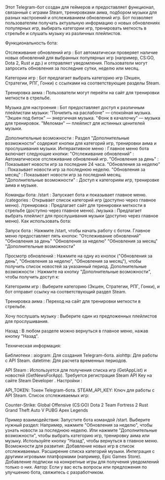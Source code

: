 Этот Telegram-бот создан для геймеров и предоставляет функционал, связанный с играми Steam, тренировками аима, подбором музыки для разных настроений и отслеживанием обновлений игр. Бот позволяет пользователям получать актуальную информацию о новых обновлениях популярных игр, выбирать категории игр, тренировать меткость в стрельбе и слушать музыку из различных плейлистов.

Функциональность бота:

Отслеживание обновлений игр :
Бот автоматически проверяет наличие новых обновлений для выбранных популярных игр (например, CS:GO, Dota 2, Rust и др.) и отправляет уведомления.
Пользователи могут запросить обновления за последние сутки, неделю или месяц.

Категории игр :
Бот предлагает выбрать категорию игр (Экшен, Стратегии, РПГ, Гонки) с ссылками на соответствующие разделы Steam.

Тренировка аима :
Пользователи могут перейти на сайт для тренировки меткости в стрельбе.

Музыка для настроения :
Бот предоставляет доступ к различным плейлистам музыки:
"Почилить на раслабоне" — спокойная музыка.
"Экшен под биток" — энергичная музыка.
"Фонк в качалочку" — музыка для тренировок.
"Меломан" — плейлист для истинных ценителей музыки.

Дополнительные возможности :
Раздел "Дополнительные возможности" содержит кнопки для категорий игр, тренировки аима и прослушивания музыки.
Интерактивное меню :
Главное меню бота включает следующие кнопки:
"Отслеживание обновлений" : Автоматическое отслеживание обновлений игр.
"Обновления за день" : Показывает новости игр за последние 24 часа.
"Обновления за неделю" : Показывает новости игр за последнюю неделю.
"Обновления за месяц" : Показывает новости игр за последний месяц.
"Дополнительные возможности" : Доступ к категориям игр, тренировке аима и музыке.

Команды бота:
/start : Запускает бота и показывает главное меню.
/categories : Открывает список категорий игр (доступно через главное меню).
/тренировка : Предлагает сайт для тренировки меткости в стрельбе (доступно через главное меню).
/музыка : Предлагает выбрать плейлист для прослушивания музыки (доступно через главное меню).
Как использовать бота:

Запуск бота :
Нажмите /start, чтобы начать работу с ботом.
Главное меню предоставляет пять кнопок:
"Отслеживание обновлений"
"Обновления за день"
"Обновления за неделю"
"Обновления за месяц"
"Дополнительные возможности"

Просмотр обновлений :
Нажмите на одну из кнопок ("Обновления за день", "Обновления за неделю", "Обновления за месяц"), чтобы получить список новостей за указанный период.
Дополнительные возможности :
Нажмите на кнопку "Дополнительные возможности", чтобы получить доступ к:

Категориям игр : Выберите категорию (Экшен, Стратегии, РПГ, Гонки), и бот отправит ссылку на соответствующий раздел Steam.

Тренировка аима : Переход на сайт для тренировки меткости в стрельбе.

Хочу послушать музыку : Выберите один из предложенных плейлистов для прослушивания.

Назад :
В любом разделе можно вернуться в главное меню, нажав кнопку "Назад".

Техническая информация:

Библиотеки :
aiogram: Для создания Telegram-бота.
aiohttp: Для работы с API Steam.
datetime: Для расчета временных периодов.

API Steam :
Используется для получения списка игр (GetAppList) и новостей (GetNewsForApp).
Требуется регистрация Steam API Key на сайте Steam Developer .
Настройки :

API_TOKEN: Токен Telegram-бота.
STEAM_API_KEY: Ключ для работы с API Steam.
Список отслеживаемых игр:

Counter-Strike: Global Offensive (CS:GO)
Dota 2
Team Fortress 2
Rust
Grand Theft Auto V
PUBG
Apex Legends

Пример взаимодействия:
Запустите бота командой /start.
Выберите нужный раздел:
Например, нажмите "Обновления за неделю", чтобы узнать новости за последнюю неделю.
Или нажмите "Дополнительные возможности", чтобы выбрать категорию игр, тренировку аима или музыку.
Используйте кнопку "Назад", чтобы вернуться в главное меню.
Возможности для развития:
Добавление новых игр в список отслеживаемых.
Расширение списка категорий музыки.
Интеграция с другими игровыми платформами (например, Epic Games Store).
Добавление подписки на конкретные игры для получения уведомлений только о них.
Автор:
Если у вас есть вопросы или предложения по улучшению бота, свяжитесь с разработчиком.






